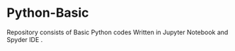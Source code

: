 # Python-Basic
Repository consists of Basic Python codes Written in Jupyter Notebook and Spyder IDE .
